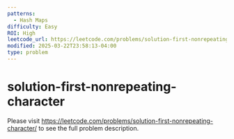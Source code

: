 ```yaml
---
patterns:
  - Hash Maps
difficulty: Easy
ROI: High
leetcode_url: https://leetcode.com/problems/solution-first-nonrepeating-character/
modified: 2025-03-22T23:58:13-04:00
type: problem
---
```


# solution-first-nonrepeating-character

Please visit https://leetcode.com/problems/solution-first-nonrepeating-character/ to see the full problem description.

